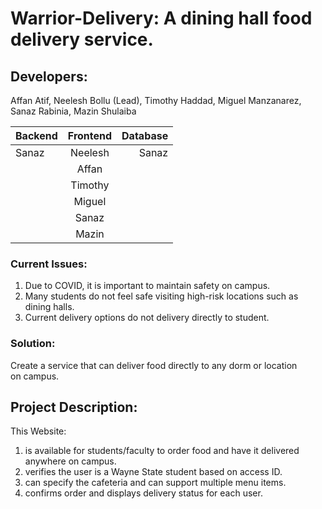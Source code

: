 # Warrior-Delivery: A dining hall food delivery service.
## Developers:  

Affan Atif, Neelesh Bollu (Lead), Timothy Haddad, Miguel Manzanarez, Sanaz Rabinia, Mazin Shulaiba

| Backend       | Frontend      | Database |
| ------------- |:-------------:| -----:|
| Sanaz         | Neelesh       | Sanaz|
|               | Affan         |      |
|               | Timothy       |      |
|               | Miguel        |      |
|               | Sanaz         |      |
|               | Mazin         |      |

### Current Issues:
1. Due to COVID, it is important to maintain safety on campus.
2. Many students do not feel safe visiting high-risk locations such as dining halls.
3. Current delivery options do not delivery directly to student.
### Solution:
Create a service that can deliver food directly to any dorm or location on campus. 

## Project Description:

This Website:
1. is available for students/faculty to order food and have it delivered anywhere on campus.
2. verifies the user is a Wayne State student based on access ID.
3. can specify the cafeteria and can support multiple menu items.
4. confirms order and displays delivery status for each user.


